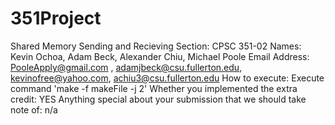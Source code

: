 # 351Project
Shared Memory Sending and Recieving
  Section: CPSC 351-02
  Names: Kevin Ochoa, Adam Beck, Alexander Chiu, Michael Poole
  Email Address: PooleApply@gmail.com , adamjbeck@csu.fullerton.edu, kevinofree@yahoo.com, achiu3@csu.fullerton.edu
  How to execute: Execute command 'make -f makeFile -j 2'
  Whether you implemented the extra credit: YES
  Anything special about your submission that we should take note of: n/a
